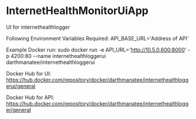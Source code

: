 # InternetHealthMonitorUiApp
UI for internethealthlogger

Following Environment Variables Required:
API_BASE_URL='Address of API'

Example Docker run:
sudo docker run -e API_URL='http://10.5.0.600:8000' -p 4200:80 --name internethealthloggerui darthmanatee/internethealthloggerui

Docker Hub for UI:
https://hub.docker.com/repository/docker/darthmanatee/internethealthloggerui/general

Docker Hub for API:
https://hub.docker.com/repository/docker/darthmanatee/internethealthlogger/general